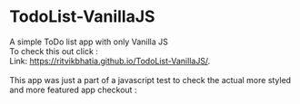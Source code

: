 # TodoList-VanillaJS
 A simple ToDo list app with only Vanilla JS
 <br>
 To check this out click : 
 <br>
Link: https://ritvikbhatia.github.io/TodoList-VanillaJS/.
<br>
<br>
This app was just a part of a javascript test to check the actual more styled and more featured app checkout :
<br>
